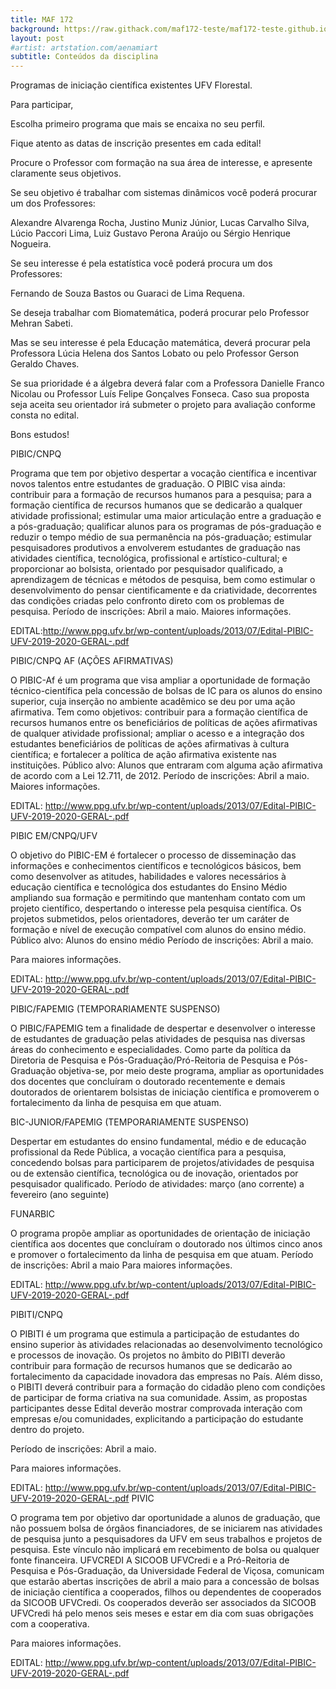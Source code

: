 ```yaml
---
title: MAF 172
background: https://raw.githack.com/maf172-teste/maf172-teste.github.io/master/img/maf172.jpg
layout: post
#artist: artstation.com/aenamiart
subtitle: Conteúdos da disciplina
---
```


Programas de iniciação científica existentes UFV Florestal.

Para participar,

Escolha primeiro programa que mais se encaixa no seu perfil.

Fique atento as datas de inscrição presentes em cada edital!

Procure o Professor com formação na sua área de interesse, e apresente claramente seus objetivos.

Se seu objetivo é trabalhar com sistemas dinâmicos você poderá procurar um dos Professores:

Alexandre Alvarenga Rocha, Justino Muniz Júnior, Lucas Carvalho Silva, Lúcio Paccori Lima, Luiz Gustavo Perona Araújo ou Sérgio Henrique Nogueira.

Se seu interesse é pela estatística você poderá procura um dos Professores:

Fernando de Souza Bastos ou Guaraci de Lima Requena.

Se deseja trabalhar com Biomatemática, poderá procurar pelo Professor Mehran Sabeti.

Mas se seu interesse é pela Educação matemática, deverá procurar pela Professora Lúcia Helena dos Santos Lobato ou pelo Professor Gerson Geraldo Chaves.

Se sua prioridade é a álgebra deverá falar com a Professora Danielle Franco Nicolau ou Professor Luís Felipe Gonçalves Fonseca.
Caso sua proposta seja aceita seu orientador irá submeter o projeto para avaliação conforme consta no edital.

Bons estudos!


PIBIC/CNPQ

Programa que tem por objetivo despertar a vocação científica e incentivar novos talentos entre estudantes de graduação. O PIBIC visa ainda: contribuir para a formação de recursos humanos para a pesquisa; para a formação científica de recursos humanos que se dedicarão a qualquer atividade profissional; estimular uma maior articulação entre a graduação e a pós-graduação; qualificar alunos para os programas de pós-graduação e reduzir o tempo médio de sua permanência na pós-graduação; estimular pesquisadores produtivos a envolverem estudantes de graduação nas atividades científica, tecnológica, profissional e artístico-cultural; e proporcionar ao bolsista, orientado por pesquisador qualificado, a aprendizagem de técnicas e métodos de pesquisa, bem como estimular o desenvolvimento do pensar cientificamente e da criatividade, decorrentes das condições criadas pelo confronto direto com os problemas de pesquisa.
Período de inscrições:  Abril a maio.
Maiores informações.

EDITAL:http://www.ppg.ufv.br/wp-content/uploads/2013/07/Edital-PIBIC-UFV-2019-2020-GERAL-.pdf

PIBIC/CNPQ AF (AÇÕES AFIRMATIVAS)

O PIBIC-Af é um programa que visa ampliar a oportunidade de formação técnico-científica pela concessão de bolsas de IC para os alunos do ensino superior, cuja inserção no ambiente acadêmico se deu por uma ação afirmativa. Tem como objetivos: contribuir para a formação científica de recursos humanos entre os beneficiários de políticas de ações afirmativas de qualquer atividade profissional; ampliar o acesso e a integração dos estudantes beneficiários de políticas de ações afirmativas à cultura científica; e fortalecer a política de ação afirmativa existente nas instituições.
Público alvo: Alunos que entraram com alguma ação afirmativa de acordo com a Lei 12.711, de 2012.
Período de inscrições: Abril a maio.
Maiores informações.

EDITAL: http://www.ppg.ufv.br/wp-content/uploads/2013/07/Edital-PIBIC-UFV-2019-2020-GERAL-.pdf

PIBIC EM/CNPQ/UFV

O objetivo do PIBIC-EM é fortalecer o processo de disseminação das informações e conhecimentos científicos e tecnológicos básicos, bem como desenvolver as atitudes, habilidades e valores necessários à educação científica e tecnológica dos estudantes do Ensino Médio ampliando sua formação e permitindo que mantenham contato com um projeto científico, despertando o interesse pela pesquisa científica. Os projetos submetidos, pelos orientadores, deverão ter um caráter de formação e nível de execução compatível com alunos do ensino médio.
Público alvo: Alunos do ensino médio
Período de inscrições: Abril a maio.

Para maiores informações.

EDITAL: http://www.ppg.ufv.br/wp-content/uploads/2013/07/Edital-PIBIC-UFV-2019-2020-GERAL-.pdf

PIBIC/FAPEMIG (TEMPORARIAMENTE SUSPENSO)

O PIBIC/FAPEMIG tem a finalidade de despertar e desenvolver o interesse de estudantes de graduação pelas atividades de pesquisa nas diversas áreas do conhecimento e especialidades. Como parte da política da Diretoria de Pesquisa e Pós-Graduação/Pró-Reitoria de Pesquisa e Pós-Graduação objetiva-se, por meio deste programa, ampliar as oportunidades dos docentes que concluíram o doutorado recentemente e demais doutorados de orientarem bolsistas de iniciação científica e promoverem o fortalecimento da linha de pesquisa em que atuam.

BIC-JUNIOR/FAPEMIG (TEMPORARIAMENTE SUSPENSO)

Despertar em estudantes do ensino fundamental, médio e de educação profissional da Rede Pública, a vocação científica para a pesquisa, concedendo bolsas para participarem de projetos/atividades de pesquisa ou de extensão científica, tecnológica ou de inovação, orientados por pesquisador qualificado.
Período de atividades: março (ano corrente) a fevereiro (ano seguinte)


FUNARBIC

O programa propõe ampliar as oportunidades de orientação de iniciação científica aos docentes que concluíram o doutorado nos últimos cinco anos e promover o fortalecimento da linha de pesquisa em que atuam.
Período de inscrições: Abril a maio
Para maiores informações.

EDITAL: http://www.ppg.ufv.br/wp-content/uploads/2013/07/Edital-PIBIC-UFV-2019-2020-GERAL-.pdf


PIBITI/CNPQ

O PIBITI é um programa que estimula a participação de estudantes do ensino superior às atividades relacionadas ao desenvolvimento tecnológico e processos de inovação. Os projetos no âmbito do PIBITI deverão contribuir para formação de recursos humanos que se dedicarão ao fortalecimento da capacidade inovadora das empresas no País. Além disso, o PIBITI deverá contribuir para a formação do cidadão pleno com condições de participar de forma criativa na sua comunidade. Assim, as propostas participantes desse Edital deverão mostrar comprovada interação com empresas e/ou comunidades, explicitando a participação do estudante dentro do projeto.

Período de inscrições: Abril a maio.

Para maiores informações.

EDITAL: http://www.ppg.ufv.br/wp-content/uploads/2013/07/Edital-PIBIC-UFV-2019-2020-GERAL-.pdf
PIVIC

O programa tem por objetivo dar oportunidade a alunos de graduação, que não possuem bolsa de órgãos financiadores, de se iniciarem nas atividades de pesquisa junto a pesquisadores da UFV em seus trabalhos e projetos de pesquisa. Este vínculo não implicará em recebimento de bolsa ou qualquer fonte financeira.
UFVCREDI
A SICOOB UFVCredi e a Pró-Reitoria de Pesquisa e Pós-Graduação, da Universidade Federal de Viçosa, comunicam que estarão abertas inscrições de abril a maio para a concessão de bolsas de iniciação científica a cooperados, filhos ou dependentes de cooperados da SICOOB UFVCredi. Os cooperados deverão ser associados da SICOOB UFVCredi há pelo menos seis meses e estar em dia com suas obrigações com a cooperativa.

Para maiores informações.

EDITAL: http://www.ppg.ufv.br/wp-content/uploads/2013/07/Edital-PIBIC-UFV-2019-2020-GERAL-.pdf

